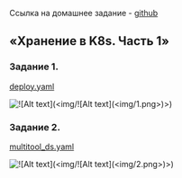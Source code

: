 Ссылка на домашнее задание - [github](https://github.com/netology-code/kuber-homeworks/blob/main/2.1/2.1.md)

## «Хранение в K8s. Часть 1»
### Задание 1. 
[deploy.yaml](deploy.yaml) 

![!\[Alt text\](<img/!\[Alt text\](<img/1.png>)>)](<img/1.png>)

### Задание 2. 

[multitool_ds.yaml](multitool_ds.yaml) 

![!\[Alt text\](<img/!\[Alt text\](<img/2.png>)>)](<img/2.png>)





